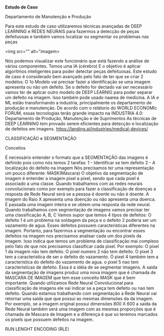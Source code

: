 <b>Estudo de Caso</b>
<p>Departamento de Manutenção e Produção</p>

Para este estudo de caso utilizaremos técnicas avançadas de DEEP LEARNING e REDES NEURAIS para fazermos a detecção de peças defeituosas e também vamos localizar ou segmentar os problemas nas peças

<img src="" alt="imagem>

Nós podemos visualizar este funcionário que está fazendo a análise de vários componentes.
Temos uma IA (cérebro)
E o objetivo é aplicar algoritmos inteligentes para poder detectar peças defeituosas.
Este estudo de caso é considerado bem avançado pelo fato de ter que se criar 2 modelos:
O 1o Modelo vai precisar fazer a identificação se uma imagem apresenta ou não um defeito.
Se o defeito for dectado vai ser necessário vamos ter de aplicar outro modelo de DEEP LEARNIG para poder separar um defeito na imagem.
Isso também pode usado naarea de medicina.
A IA e ML estão transformando a industria, principalmente os departamento de produção e manutenção.
De acordo com o relátorio do WORLD ECONOMIc FORUM, essas tecnologias terão grande impacto na INDUSTRIA 4.0: Departamento de Produção, Manutenção e de Suprimentos
As técnicas de DEEP LEARNING tem provado serem eficientes para detecção e localização de defeitos em imagens. https://landing.ai/industries/medical-devices/

CLASSIFICAÇÃO e SEGMENTAÇÃO

Conceitos

É necessário entender o formato que a SEGMENTAÇÃO das imagens é definido pois como nós temos 2 tarefas:
1 - Identificar se tem defeito 
2 - A localização do defeito na imagem
Nós precisamos ter uma representação um pouco diferente:
MASK(Máscara)
O objetivo da segmentação de imagem é entender a imagem pixel a pixel, sendo que cada pixel é associado a uma classe.
Quando trabalhamos com as redes neurais convolucionais como por exemplo para fazer a classificação de doenças a resposta de Rede Neural será se a pessoa é doente ou não é doente. A imagem do Raio X apresenta uma doenção ou não apresenta uma doenca. É passada uma imagem inteira e se obtem uma resposta da rede neural.
Quando trabalhamos com segmentação de imagens vamos precisar ter uma classificação A, B, C
Vamos supor que temos 4 tipos de defeitos: O defeito 1 é um problema na soldagem da peça e o defeito 2 poderia ser um vazamento de agua. Esses defeitos possuem caracteristicas diferentes na imagem. Portanto, para fazermos a segmentação ou encontrar esses defeitos na imagem nos precisamos analisar cada um dos pixels da imagem. Isso indica que temos um problema de classificação mai complexo pelo fato de que nós precisamos classificar cada pixel.
Por exemplo:
O pixel 1 da imagem não tem defeito. O pixel numero 2 não tem defeito. O pixel 3 tem a caracteristica de ser o defeito do vazamento. O pixel 4 também tem a caracteristica do defeito do vazamento de agua. o pixel 5 nao tem caracteristicas de defeito.
Essa é a idéia de se segmentar imagens.
A saida da segmentação de imagens produz uma nova imagem que é chamada de MASCARA DE IMAGEM que tem esse conceito MASK que é bem importante.
Quando utilizamos Rede Neural Convolucional para classificação de imagens ele vai indicar se a peça tem defeito ou nao tem defeito.
Quando estamos trabalhando com segmentação a Rede Neural vai retornar uma saida que que possui as mesmas dimensões da da imagem. Por exemplo, se a imagem original possui dimensões 800 X 600 a saida da Rede Neural também será uma imagem com as mesmas proporções que é chamada de Mascara de Imagem e a diferença é que so teremos marcados os pixels que possuem defeitos na imagem.

RUN LENGHT ENCODING (RLE)





